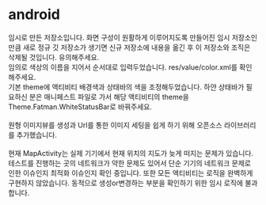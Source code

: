 # android

임시로 만든 저장소입니다. 화면 구성이 원활하게 이루어지도록 만들어진 임시 저장소인 만큼 새로 정규 깃 저장소가 생기면 신규 저장소에 내용을 옮긴 후 이 저장소와 조직은 삭제될 것입니다. 유의해주세요.
<br/>
임의로 색상의 이름을 지어서 순서대로 입력두었습니다. res/value/color.xml를 확인해주세요. <br/>
기본 theme에 액티비티 배경색과 상태바의 색을 조정해두었습니다. 하얀 상태바가 필요하신 분은 매니페스트 파일로 가서 해당 액티비티의 theme을 Theme.Fatman.WhiteStatusBar로 바꿔주세요. <br/>
<br/>
원형 이미지뷰를 생성과 Url를 통한 이미지 세팅을 쉽게 하기 위해 오픈소스 라이브러리를 추가했습니다.<br/>
<br/>
현재 MapActivity는 실제 기기에서 현재 위치의 지도가 늦게 떠지는 문제가 있습니다. 테스트를 진행하는 곳의 네트워크가 약한 문제도 있어서 단순 기기의 네트워크 문제로 인한 이슈인지 최적화 이슈인지 확인 중입니다. 또한 모든 액티비티는 로직을 완벽하게 구현하지 않았습니다. 동적으로 생성or변경하는 부분을 확인하기 위한 임시 로직에 불과합니다.
